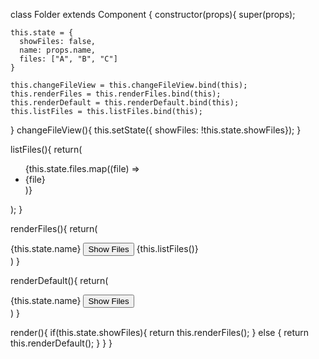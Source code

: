 class Folder extends Component {
  constructor(props){
    super(props);

    this.state = {
      showFiles: false,
      name: props.name,
      files: ["A", "B", "C"]
    }

    this.changeFileView = this.changeFileView.bind(this);
    this.renderFiles = this.renderFiles.bind(this);
    this.renderDefault = this.renderDefault.bind(this);
    this.listFiles = this.listFiles.bind(this);
  }
  changeFileView(){
    this.setState({ showFiles: !this.state.showFiles});
  }

  listFiles(){
    return(
      <ul>
        {this.state.files.map((file) =>
          <li key={file}>{file}</li>
        )}
      </ul>
    );
  }

  renderFiles(){
    return(
      <div>
        {this.state.name} <button onClick={this.changeFileView}>Show Files</button>
        {this.listFiles()}
      </div>
    )
  }

  renderDefault(){
    return(
      <div>
        {this.state.name} <button onClick={this.changeFileView}>Show Files</button>
      </div>
    )
  }


  render(){
    if(this.state.showFiles){
      return this.renderFiles();
    } else {
      return this.renderDefault();
    }
  }
}
